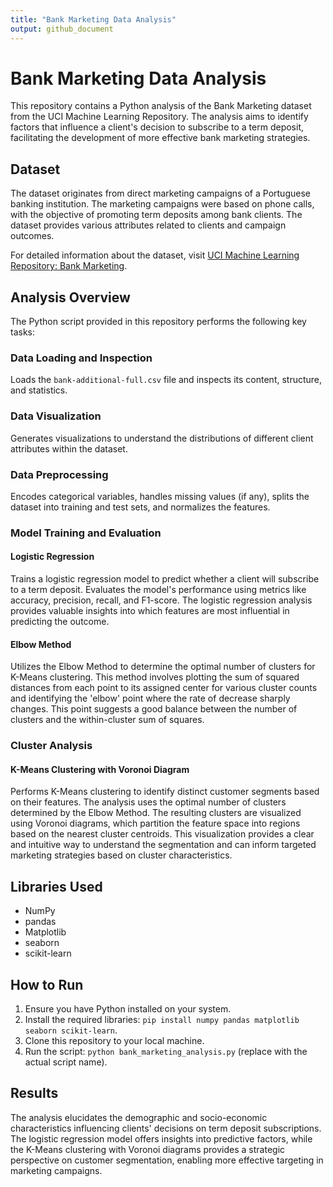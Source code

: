```yaml
---
title: "Bank Marketing Data Analysis"
output: github_document
---
```


# Bank Marketing Data Analysis

This repository contains a Python analysis of the Bank Marketing dataset from the UCI Machine Learning Repository. The analysis aims to identify factors that influence a client's decision to subscribe to a term deposit, facilitating the development of more effective bank marketing strategies.

## Dataset

The dataset originates from direct marketing campaigns of a Portuguese banking institution. The marketing campaigns were based on phone calls, with the objective of promoting term deposits among bank clients. The dataset provides various attributes related to clients and campaign outcomes.

For detailed information about the dataset, visit [UCI Machine Learning Repository: Bank Marketing](https://archive.ics.uci.edu/dataset/222/bank+marketing).

## Analysis Overview

The Python script provided in this repository performs the following key tasks:

### Data Loading and Inspection

Loads the `bank-additional-full.csv` file and inspects its content, structure, and statistics.

### Data Visualization

Generates visualizations to understand the distributions of different client attributes within the dataset.

### Data Preprocessing

Encodes categorical variables, handles missing values (if any), splits the dataset into training and test sets, and normalizes the features.

### Model Training and Evaluation

#### Logistic Regression

Trains a logistic regression model to predict whether a client will subscribe to a term deposit. Evaluates the model's performance using metrics like accuracy, precision, recall, and F1-score. The logistic regression analysis provides valuable insights into which features are most influential in predicting the outcome.

#### Elbow Method

Utilizes the Elbow Method to determine the optimal number of clusters for K-Means clustering. This method involves plotting the sum of squared distances from each point to its assigned center for various cluster counts and identifying the 'elbow' point where the rate of decrease sharply changes. This point suggests a good balance between the number of clusters and the within-cluster sum of squares.

### Cluster Analysis

#### K-Means Clustering with Voronoi Diagram

Performs K-Means clustering to identify distinct customer segments based on their features. The analysis uses the optimal number of clusters determined by the Elbow Method. The resulting clusters are visualized using Voronoi diagrams, which partition the feature space into regions based on the nearest cluster centroids. This visualization provides a clear and intuitive way to understand the segmentation and can inform targeted marketing strategies based on cluster characteristics.

## Libraries Used

- NumPy
- pandas
- Matplotlib
- seaborn
- scikit-learn

## How to Run

1. Ensure you have Python installed on your system.
2. Install the required libraries: `pip install numpy pandas matplotlib seaborn scikit-learn`.
3. Clone this repository to your local machine.
4. Run the script: `python bank_marketing_analysis.py` (replace with the actual script name).

## Results

The analysis elucidates the demographic and socio-economic characteristics influencing clients' decisions on term deposit subscriptions. The logistic regression model offers insights into predictive factors, while the K-Means clustering with Voronoi diagrams provides a strategic perspective on customer segmentation, enabling more effective targeting in marketing campaigns.
